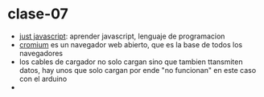 # clase-07

- [just javascript](https://justjavascript.com): aprender javascript, lenguaje de programacion
- [cromium](https://www.chromium.org/getting-involved/download-chromium/) es un navegador web abierto, que es la base de todos los navegadores
- los cables de cargador no solo cargan sino que tambien ttansmiten datos, hay unos que solo cargan por ende "no funcionan" en este caso con el arduino
- 
